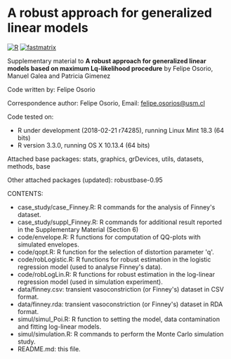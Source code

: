 # A robust approach for generalized linear models 

[![R](https://img.shields.io/badge/Made%20with-R%20under%20development-success)](https://cran.r-project.org/)
[![fastmatrix](https://img.shields.io/badge/Using%20robustbase-0.95--0-important)](https://cran.r-project.org/package=robustbase)

Supplementary material to **A robust approach for generalized linear models based on maximum Lq-likelihood procedure** by Felipe Osorio, Manuel Galea and Patricia Gimenez

Code written by: Felipe Osorio

Correspondence author: Felipe Osorio, Email: felipe.osorios@usm.cl

Code tested on:
- R under development (2018-02-21 r74285), running Linux Mint 18.3 (64 bits)
- R version 3.3.0, running OS X 10.13.4 (64 bits)

Attached base packages: stats, graphics, grDevices, utils, datasets, methods, base

Other attached packages (updated): robustbase-0.95

CONTENTS:
- case_study/case_Finney.R: R commands for the analysis of Finney's dataset.
- case_study/suppl_Finney.R: R commands for additional result reported in the Supplementary Material (Section 6)
- code/envelope.R: R functions for computation of QQ-plots with simulated envelopes.
- code/qopt.R: R function for the selection of distortion parameter 'q'.
- code/robLogistic.R: R functions for robust estimation in the logistic regression model (used to analyse Finney's data).
- code/robLogLin.R: R functions for robust estimation in the log-linear regression model (used in simulation experiment).
- data/finney.csv: transient vasoconstriction (or Finney's) dataset in CSV format.
- data/finney.rda: transient vasoconstriction (or Finney's) dataset in RDA format.
- simul/simul_Poi.R: R function to setting the model, data contamination and fitting log-linear models.
- simul/simulation.R: R commands to perform the Monte Carlo simulation study.
- README.md: this file.
